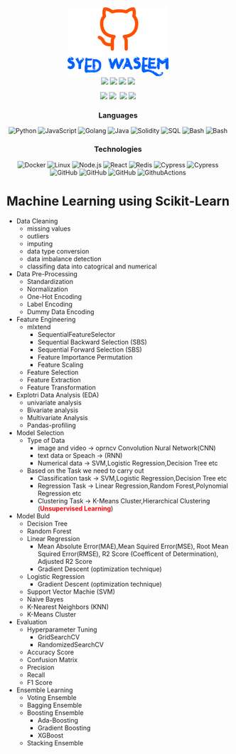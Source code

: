<p align="center" >
<div align="center" >
<img src="https://github.com/waseemofficial/DSA_Python/blob/main/Images/github_logo_blue.png"/>
</div>

<div align="center">
<a href="https://github.com/waseemofficial">
<img src="https://img.shields.io/badge/syed-waseem-93b023?&style=for-the-badge&logo=&logoColor=white"/></a>
<img src="https://img.shields.io/badge/gitlab-%23181717.svg?style=for-the-badge&logo=gitlab&logoColor=white"/>
<img src="https://img.shields.io/badge/Visual%20Studio%20Code-0078d7.svg?style=for-the-badge&logo=visual-studio-code&logoColor=white"/>
<img src="https://img.shields.io/badge/markdown-%23000000.svg?style=for-the-badge&logo=markdown&logoColor=white"/>
</div></p>


<div align="center">
<img src="https://img.shields.io/github/license/waseemofficial/{env.}.svg?style=flat"/> <img src="https://img.shields.io/github/stars/waseemofficial/{env.}.svg?colorB=orange&style=flat"/> <img sec="https://img.shields.io/github/languages/top/waseemofficial/{env.}.svg?style=flat"/> <img src="https://img.shields.io/github/languages/code-size/waseemofficial/{env.}.svg?style=flat"/> <img src="https://img.shields.io/github/issues-raw/waseemofficial/{env.}.svg?style=flat" />
</div>

<div align="center"> 

### Languages

![Python](https://img.shields.io/badge/-Python-000?&logo=Python)
![JavaScript](https://img.shields.io/badge/-JavaScript-000?&logo=JavaScript)
![Golang](https://img.shields.io/badge/-Golang-000?&logo=Go)
![Java](https://img.shields.io/badge/-Java-000?&logo=jdk)
![Solidity](https://img.shields.io/badge/-Solidity-000?&logo=Solidity)
![SQL](https://img.shields.io/badge/-SQL-000?&logo=MySQL)
![Bash](https://img.shields.io/badge/-Bash-000?&logo=gnu-bash&logoColor=white)
![Bash](https://img.shields.io/badge/-markdown-000?&logo=markdown)



### Technologies

![Docker](https://img.shields.io/badge/-Docker-000?&logo=Docker)
![Linux](https://img.shields.io/badge/-Linux-000?&logo=Linux)
![Node.js](https://img.shields.io/badge/-Node.js-000?&logo=node.js)
![React](https://img.shields.io/badge/-React-000?&logo=React)
![Redis](https://img.shields.io/badge/-Redis-000?&logo=Redis)
![Cypress](https://img.shields.io/badge/-Postman-000?&logo=Postman)
![Cypress](https://img.shields.io/badge/-Cypress-000?&logo=Cypress)
![GitHub](https://img.shields.io/badge/-GitHub-000?&logo=GitHub)
![GitHub](https://img.shields.io/badge/-Selenium-000?&logo=Selenium)
![GitHub](https://img.shields.io/badge/-Regex-000?&logo=Regex)
![GithubActions](https://img.shields.io/badge/-GithubActions-000?&logo=GithubActions)
</div>
<div align="left">
 
# <center> **Machine Learning using Scikit-Learn**



</div>

- Data Cleaning
  - missing values 
  - outliers
  - imputing
  - data type conversion
  - data imbalance detection
  - classifing data into catogrical and numerical
- Data Pre-Processing
  - Standardization
  - Normalization
  - One-Hot Encoding
  - Label Encoding
  - Dummy Data Encoding
- Feature Engineering
  - mlxtend 
    - SequentialFeatureSelector
    - Sequential Backward Selection (SBS)
    - Sequential Forward Selection (SBS)
    - Feature Importance Permutation
    - Feature Scaling
  - Feature Selection
  - Feature Extraction
  - Feature Transformation
- Explotri Data Analysis (EDA)
  - univariate analysis
  - Bivariate analysis
  - Multivariate Analysis
  - Pandas-profiling
- Model Selection
  - Type of Data
    - image and video -> oprncv Convolution Nural Network(CNN)
    - text data or Speach -> (RNN)
    - Numerical data -> SVM,Logistic Regression,Decision Tree etc
  - Based on the Task we need to carry out 
    - Classification task -> SVM,Logistic Regression,Decision Tree etc
    - Regression Task -> Linear Regression,Random Forest,Polynomial Regression etc
    - Clustering Task -> K-Means Cluster,Hierarchical Clustering (<span style="color:red">**Unsupervised Learning**</span>) 
- Model Buld  
  - Decision Tree
  - Random Forest
  - Linear Regression
    - Mean Absolute Error(MAE),Mean Squired Error(MSE), Root Mean Squired Error(RMSE), R2 Score (Coefficent of Determination),  Adjusted R2 Score 
    - Gradient Descent (optimization technique)
  - Logistic Regression
    - Gradient Descent (optimization technique)
  - Support Vector Machie (SVM)
  - Naive Bayes
  - K-Nearest Neighbors (KNN)
  - K-Means Cluster
- Evaluation
  - Hyperparameter Tuning
    - GridSearchCV
    - RandomizedSearchCV
  - Accuracy Score
  - Confusion Matrix 
  - Precision 
  - Recall 
  - F1 Score
- Ensemble Learning
  - Voting Ensemble
  - Bagging Ensemble
  - Boosting Ensemble
    - Ada-Boosting
    - Gradient Boosting 
    - XGBoost
  - Stacking Ensemble


